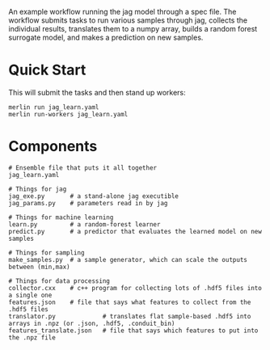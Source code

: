 An example workflow running the jag model through a spec file.
The workflow submits tasks to run various samples through jag,
collects the individual results, translates them to a numpy array,
builds a random forest surrogate model, and makes a prediction on
new samples.

# Quick Start

This will submit the tasks and then stand up workers:

    merlin run jag_learn.yaml
    merlin run-workers jag_learn.yaml

# Components

    # Ensemble file that puts it all together
    jag_learn.yaml

    # Things for jag
    jag_exe.py       # a stand-alone jag executible
    jag_params.py    # parameters read in by jag

    # Things for machine learning
    learn.py         # a random-forest learner
    predict.py       # a predictor that evaluates the learned model on new samples

    # Things for sampling
    make_samples.py  # a sample generator, which can scale the outputs between (min,max)

    # Things for data processing
    collector.cxx    # c++ program for collecting lots of .hdf5 files into a single one
    features.json    # file that says what features to collect from the .hdf5 files
    translator.py             # translates flat sample-based .hdf5 into arrays in .npz (or .json, .hdf5, .conduit_bin)
    features_translate.json   # file that says which features to put into the .npz file 
